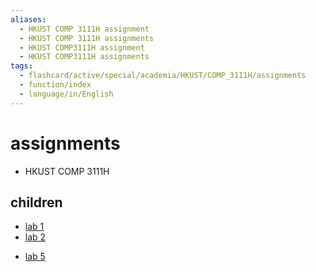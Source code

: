 ```yaml
---
aliases:
  - HKUST COMP 3111H assignment
  - HKUST COMP 3111H assignments
  - HKUST COMP3111H assignment
  - HKUST COMP3111H assignments
tags:
  - flashcard/active/special/academia/HKUST/COMP_3111H/assignments
  - function/index
  - language/in/English
---
```


# assignments

- HKUST COMP 3111H

## children

- [lab 1](lab%201/index.md)
- [lab 2](lab%202/index.md)
<!-- - [lab 3](lab%203/index.md) -->
<!-- - [lab 4](lab%204/index.md) -->
- [lab 5](lab%205/index.md)

